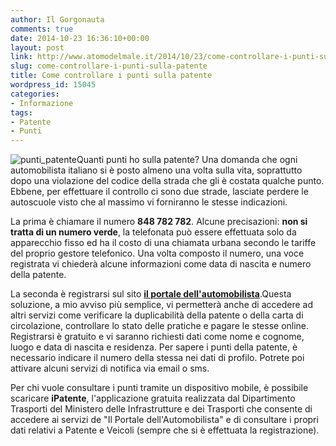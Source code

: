 ```yaml
---
author: Il Gorgonauta
comments: true
date: 2014-10-23 16:36:10+00:00
layout: post
link: http://www.atomodelmale.it/2014/10/23/come-controllare-i-punti-sulla-patente/
slug: come-controllare-i-punti-sulla-patente
title: Come controllare i punti sulla patente
wordpress_id: 15045
categories:
- Informazione
tags:
- Patente
- Punti
---
```


![punti_patente](http://www.atomodelmale.it/wp-content/uploads/2014/10/punti_patente-300x169.jpg)Quanti punti ho sulla patente? Una domanda che ogni automobilista italiano si è posto almeno una volta sulla vita, soprattutto dopo una violazione del codice della strada che gli è costata qualche punto. Ebbene, per effettuare il controllo ci sono due strade, lasciate perdere le autoscuole visto che al massimo vi forniranno le stesse indicazioni.

La prima è chiamare il numero **848 782 782**. Alcune precisazioni: **non si tratta di un numero verde**, la telefonata può essere effettuata solo da apparecchio fisso ed ha il costo di una chiamata urbana secondo le tariffe del proprio gestore telefonico. Una volta composto il numero, una voce registrata vi chiederà alcune informazioni come data di nascita e numero della patente.


La seconda è registrarsi sul sito **[il portale dell'automobilista](https://www.ilportaledellautomobilista.it/web/portale-automobilista/)**.Questa soluzione, a mio avviso più semplice, vi permetterà anche di accedere ad altri servizi come verificare la duplicabilità della patente o della carta di circolazione, controllare lo stato delle pratiche e pagare le stesse online. Registrarsi è gratuito e vi saranno richiesti dati come nome e cognome, luogo e data di nascita e residenza. Per sapere i punti della patente, è necessario indicare il numero della stessa nei dati di profilo. Potrete poi attivare alcuni servizi di notifica via email o sms.

Per chi vuole consultare i punti tramite un dispositivo mobile, è possibile scaricare **iPatente**, l'applicazione gratuita realizzata dal Dipartimento Trasporti del Ministero delle Infrastrutture e dei Trasporti che consente di accedere ai servizi de "Il Portale dell'Automobilista" e di consultare i propri dati relativi a Patente e Veicoli (sempre che si è effettuata la registrazione).
